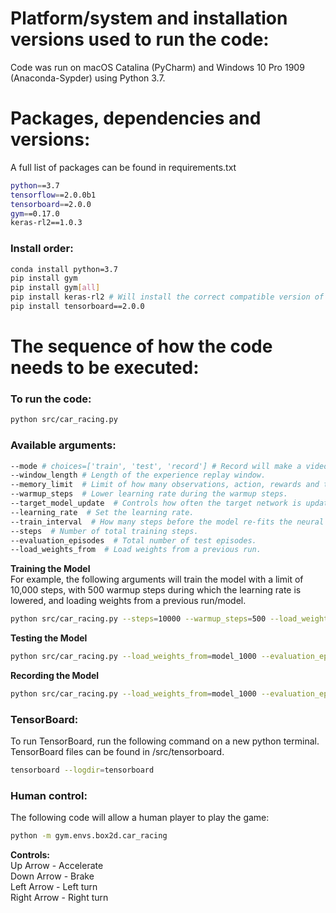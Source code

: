 # Platform/system and installation versions used to run the code:  

Code was run on macOS Catalina (PyCharm) and Windows 10 Pro 1909 (Anaconda-Sypder) using Python 3.7.

# Packages, dependencies and versions:  
A full list of packages can be found in requirements.txt  
```bash
python==3.7  
tensorflow==2.0.0b1  
tensorboard==2.0.0  
gym==0.17.0  
keras-rl2==1.0.3  
```

### Install order:  
```bash
conda install python=3.7  
pip install gym  
pip install gym[all]  
pip install keras-rl2 # Will install the correct compatible version of TensorFlow (2.0.0b1)  
pip install tensorboard==2.0.0  
```


# The sequence of how the code needs to be executed: 
### To run the code: 
```bash
python src/car_racing.py  
```

### Available arguments:  
```bash
--mode # choices=['train', 'test', 'record'] # Record will make a video of the runs
--window_length # Length of the experience replay window.
--memory_limit  # Limit of how many observations, action, rewards and terminal states to store.
--warmup_steps  # Lower learning rate during the warmup steps.
--target_model_update  # Controls how often the target network is updated (n'th step). 
--learning_rate  # Set the learning rate.
--train_interval  # How many steps before the model re-fits the neural network
--steps  # Number of total training steps.
--evaluation_episodes  # Total number of test episodes.
--load_weights_from  # Load weights from a previous run.
```

**Training the Model**  
For example, the following arguments will train the model with a limit of 10,000 steps, with 500 warmup steps during which the learning rate is lowered, and loading weights from a previous run/model. 
```bash
python src/car_racing.py --steps=10000 --warmup_steps=500 --load_weights_from=model_1000 --mode=train
```

**Testing the Model**
```bash
python src/car_racing.py --load_weights_from=model_1000 --evaluation_episodes=10 --mode=test 
```

**Recording the Model**
```bash
python src/car_racing.py --load_weights_from=model_1000 --evaluation_episodes=3 --mode=record 
```

### TensorBoard:
To run TensorBoard, run the following command on a new python terminal. TensorBoard files can be found in /src/tensorboard.
```bash
tensorboard --logdir=tensorboard 
```

### Human control:
The following code will allow a human player to play the game:  
```bash
python -m gym.envs.box2d.car_racing  
```
**Controls:**  
Up Arrow - Accelerate  
Down Arrow - Brake   
Left Arrow - Left turn  
Right Arrow - Right turn  
